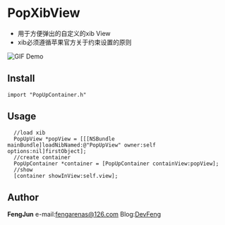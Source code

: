 # PopXibView

* 用于方便弹出的自定义的xib View
* xib必须遵循苹果官方关于约束设置的原则

![GIF Demo](http://7xljbp.com1.z0.glb.clouddn.com/PopXibView.gif)

## Install
```
import "PopUpContainer.h"
```

## Usage
```
  //load xib
  PopUpView *popView = [[[NSBundle mainBundle]loadNibNamed:@"PopUpView" owner:self options:nil]firstObject];
  //create container
  PopUpContainer *container = [PopUpContainer containView:popView];
  //show
  [container showInView:self.view];
```

## Author
**FengJun** e-mail:<fengarenas@126.com> Blog:[DevFeng](http://devfeng.com/)
